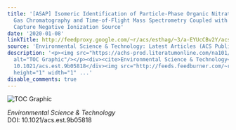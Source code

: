 ```yaml
---
title: '[ASAP] Isomeric Identification of Particle-Phase Organic Nitrates through
  Gas Chromatography and Time-of-Flight Mass Spectrometry Coupled with an Electron
  Capture Negative Ionization Source'
date: '2020-01-08'
linkTitle: http://feedproxy.google.com/~r/acs/esthag/~3/a-EYUcCBv2Y/acs.est.9b05818
source: 'Environmental Science & Technology: Latest Articles (ACS Publications)'
description: '<p><img src="https://achs-prod.literatumonline.com/na101/home/literatum/publisher/achs/journals/content/esthag/0/esthag.ahead-of-print/acs.est.9b05818/20200108/images/medium/es9b05818_0001.gif"
  alt="TOC Graphic"/></p><div><cite>Environmental Science & Technology</cite></div><div>DOI:
  10.1021/acs.est.9b05818</div><img src="http://feeds.feedburner.com/~r/acs/esthag/~4/a-EYUcCBv2Y"
  height="1" width="1" ...'
disable_comments: true
---
```

<p><img src="https://achs-prod.literatumonline.com/na101/home/literatum/publisher/achs/journals/content/esthag/0/esthag.ahead-of-print/acs.est.9b05818/20200108/images/medium/es9b05818_0001.gif" alt="TOC Graphic"/></p><div><cite>Environmental Science & Technology</cite></div><div>DOI: 10.1021/acs.est.9b05818</div><img src="http://feeds.feedburner.com/~r/acs/esthag/~4/a-EYUcCBv2Y" height="1" width="1" ...